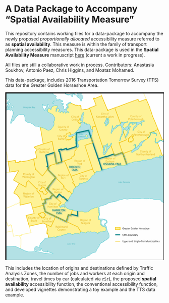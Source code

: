 
<!-- README.md is generated from README.Rmd. Please edit that file -->

# A Data Package to Accompany “Spatial Availability Measure”

This repository contains working files for a data-package to accompany
the newly proposed *proportionally allocated* accessibility measure
referred to as **spatial availability**. This measure is within the
family of transport planning accessibility measures. This data-package
is used in the **Spatial Availability Measure** manuscript
[here](https://github.com/soukhova/Spatial-Availability-Measure)
(current a work in progress).

All files are still a collaborative work in process. Contributors:
Anastasia Soukhov, Antonio Paez, Chris Higgins, and Moataz Mohamed.

<!-- badges: start -->
<!-- badges: end -->

This data-package, includes 2016 Transportation Tomorrow Survey (TTS)
data for the Greater Golden Horseshoe Area.

![](Greater-Golden-Horseshoe-Map.png)

This includes the location of origins and destinations defined by
Traffic Analysis Zones, the number of jobs and workers at each origin
and destination, travel times by car (calculated via
[`r5r`](https://github.com/ipeaGIT/r5r)), the proposed **spatial
availability** accessibility function, the conventional accessibility
function, and developed vignettes demonstrating a toy example and the
TTS data example.
